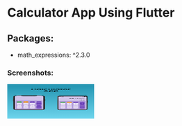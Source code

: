 # Calculator App Using Flutter

## Packages:

<ul>
<li> math_expressions: ^2.3.0</li>
</ul>

### Screenshots:

<img src = screenshot/1.png alt='screenshot-of-app' width="200" height="80">
